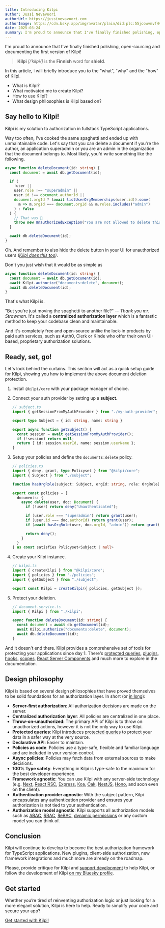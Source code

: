 ```yaml
---
title: Introducing Kilpi
author: Jussi Nevavuori
authorUrl: https://jussinevavuori.com
authorImage: https://cdn.bsky.app/img/avatar/plain/did:plc:55joowvmvf4vw6n734h7skux/bafkreih2usu2wuuwrytodiqhylcfio77mozhzoqfbxi2sugvwf5g5wvxc4@jpeg
date: 2025-03-24
summary: I'm proud to announce that I've finally finished polishing, open-sourcing and documenting the first version of Kilpi!
---
```


I'm proud to announce that I've finally finished polishing, open-sourcing and documenting the first version of Kilpi!

> **Kilpi** _[/ˈkilpi/]_ is the **Finnish** word for **shield**.

In this article, I will briefly introduce you to the "what", "why" and the "how" of Kilpi.

- What is Kilpi?
- What motivated me to create Kilpi?
- How to use Kilpi?
- What design philosophies is Kilpi based on?

## Say hello to Kilpi!

Kilpi is my solution to authorization in fullstack TypeScript applications.

Way too often, I've cooked the same spaghetti and ended up with unmaintainable code. Let's say that you can delete a document if you're the author, an application superadmin or you are an admin in the organization that the document belongs to. Most likely, you'd write something like the following.

```ts 
async function deleteDocument(id: string) {
  const document = await db.getDocument(id);

  if ( 
    !user ||
    user.role !== "superadmin" ||
    user.id !== document.authorId ||
    document.orgId ? (await listUserOrgMemberships(user.id)).some(
      m => m.orgId === document.orgId && m.roles.includes("admin")
    ) : false
  ) {
    // That was 🍝
    throw new UnauthorizedException("You are not allowed to delete this document");
  }

  await db.deleteDocument(id);
}
```

Oh. And remember to also hide the delete button in your UI for unauthorized users _([Kilpi does this too](/plugins/react-server-components))_.

Don't you just wish that it would be as simple as

```ts {3}
async function deleteDocument(id: string) {
  const document = await db.getDocument(id);
  await Kilpi.authorize("documents:delete", document);
  await db.deleteDocument(id);
}
```

That's what Kilpi is.

"But you're just moving the spaghetti to another file?" -- _Thank you mr. Strawman_. It's called a **centralized authorization layer** which is a fantastic method to keep your codebase clean and maintainable.

And it's completely free and open-source unlike the lock-in products by paid auth services, such as Auth0, Clerk or Kinde who offer their own UI-based, proprietary authorization solutions.

## Ready, set, go!

Let's look behind the curtains. This section will act as a quick setup guide for Kilpi, showing you how to implement the above document deletion protection.

1. Install `@kilpi/core` with your package manager of choice.
2. Connect your auth provider by setting up a **subject**.

    ```ts
    // subject.ts
    import { getSessionFromMyAuthProvider } from "./my-auth-provider";

    export type Subject = { id: string, name: string }

    export async function getSubject() {  
      const session = await getSessionFromMyAuthProvider();
      if (!session) return null;
      return { id: session.userId, name: session.userName };
    }
    ```

3. Setup your policies and define the `documents:delete` policy.

    ```ts
    // policies.ts
    import { deny, grant, type Policyset } from "@kilpi/core";
    import { Subject } from "./subject";

    function hasOrgRole(subject: Subject, orgId: string, role: OrgRole): Promise<boolean> { ... }

    export const policies = {
      documents: {
        async delete(user, doc: Document) {
          if (!user) return deny("Unauthenticated");

          if (user.role === "superadmin") return grant(user);
          if (user.id === doc.authorId) return grant(user);
          if (await hasOrgRole(user, doc.orgId, "admin")) return grant(user);

          return deny();
        }
      }
    } as const satisfies Policyset<Subject | null>
    ```

4. Create your Kilpi instance.

    ```ts
    // kilpi.ts
    import { createKilpi } from "@kilpi/core";
    import { policies } from "./policies";  
    import { getSubject } from "./subject";

    export const Kilpi = createKilpi({ policies, getSubject });
    ```

5. Protect your deletion.

    ```ts
    // document-service.ts
    import { Kilpi } from "./kilpi";

    async function deleteDocument(id: string) {
      const document = await db.getDocument(id);
      await Kilpi.authorize("documents:delete", document);
      await db.deleteDocument(id);
    }
    ```

And it doesn't end there. Kilpi provides a comprehensive set of tools for protecting your applications since day 1. There's [protected queries](/concepts/protected-query), [plugins](/concepts/plugins), [hooks](/concepts/hooks), [scopes](/concepts/scopes), [React Server Components](/plugins/react-server-components) and much more to explore in the documentation.

## Design philosophy

Kilpi is based on several design philosophies that have proved themselves to be solid foundations for an authorization layer. In short (or [in long](/getting-started/introduction)):

- **Server-first authorization**: All authorization decisions are made on the server.
- **Centralized authorization layer**: All policies are centralized in one place.
- **Throw-on-unauthorized**: The primary API of Kilpi is to throw on unauthorized actions, however it is not the only way to use Kilpi.
- **Protected queries**: Kilpi introduces [protected queries](/concepts/protected-query) to protect your data in a safer way at the very source.
- **Declarative API**: Easier to maintain.
- **Policies as code**: Policies use a type-safe, flexible and familiar language and are included in your version control.
- **Async policies**: Policies may fetch data from external sources to make decisions.
- **100% Type safety**: Everything in Kilpi is type-safe to the maximum for the best developer experience.
- **Framework agnostic**: You can use Kilpi with any server-side technology (e.g. [Next](/installation/next), [React RSC](/plugins/react-server-components), [Express](/installation/express), [Koa](/installation/koa), [Oak](/installation/oak), [NestJS](/installation/nest-js), [Hono](/installation/hono), and soon even on the client).
- **Authentication provider agnostic**: With the subject pattern, Kilpi encapsulates any authentication provider and ensures your authorization is not tied to your authentication.
- **Authorization model agnostic**: Kilpi supports all authorization models such as [ABAC](/advanced/abac), [RBAC](/advanced/rbac), [ReBAC](/advanced/rebac), [dynamic permissions](/advanced/permissions) or any custom model you can think of.

## Conclusion

Kilpi will continue to develop to become the best authorization framework for TypeScript applications. New plugins, client-side authorization, new framework integrations and much more are already on the roadmap.

Please, provide critique for Kilpi and [support development](/getting-started/support) to help Kilpi, or follow the development of Kilpi [on my Bluesky profile](https://bsky.app/profile/jussinevavuori.com).

## Get started

Whether you’re tired of reinventing authorization logic or just looking for a more elegant solution, Kilpi is here to help. Ready to simplify your code and secure your app?

[Get started with Kilpi!](/getting-started/quickstart)